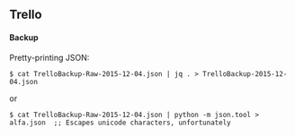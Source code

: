 ## Trello
#### Backup

Pretty-printing JSON:
```
$ cat TrelloBackup-Raw-2015-12-04.json | jq . > TrelloBackup-2015-12-04.json
```
or
```
$ cat TrelloBackup-Raw-2015-12-04.json | python -m json.tool > alfa.json  ;; Escapes unicode characters, unfortunately
```